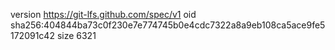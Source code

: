 version https://git-lfs.github.com/spec/v1
oid sha256:404844ba73c0f230e7e774745b0e4cdc7322a8a9eb108ca5ace9fe5172091c42
size 6321
